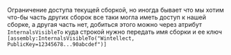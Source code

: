 Ограничение доступа текущей сборкой, но иногда бывает что мы хотим что-бы часть других сборок все таки могла иметь доступ к нашей сборке, а другая часть нет, добиться этого можно через атрибут `InternalsVisibleTo` куда строкой нужно передать имя сборки и ее ключ
`[assembly:InternalsVisibleTo("Wintellect, PublicKey=12345678...90abcdef")]`
